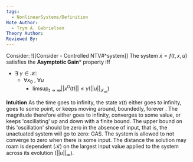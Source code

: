 ```yaml
---
tags:
  - NonlinearSystems/Definition
Note Author:
  - Trym A. Gabrielsen
Theory Author: 
Reviewed By:
---
```

Consider: ![[Consider - Controlled NTV#^system]]
The system $\dot{x} = f(t,x,u)$ satisfies the **Asymptotic Gain*** property iff
- $\exists~\gamma\in\mathcal{K}:$
	- $\forall x_0$ , $\forall u$
		- $\limsup_{t\rightarrow\infty} ||x^0(t)|| \leq \gamma(||u||_{\mathcal{L}_\infty})$ 


**Intuition**
As the time goes to infinity, the state $x(t)$ either goes to infinity, goes to some point, or keeps moving around, boundedly, forever . The magnitude therefore either goes to infinity, converges to some value, or keeps 'oscillating' up and down with a finite bound. 
The upper bound on this 'oscillation' should be zero in the absence of input, that is, the unactuated system will go to zero: GAS.
The system is allowed to not converge to zero when there is some input. The distance the solution may roam is dependent ($\mathcal{K}$) on the largest input value applied to the system across its evolution ($||u||_{\infty}$). 